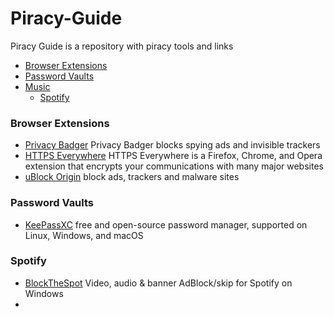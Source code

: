 # Piracy-Guide
Piracy Guide is a repository with piracy tools and links

- [Browser Extensions](#browser-extensions)
- [Password Vaults](#password-vaults)
- [Music](#music)
    - [Spotify](#spotify)


### Browser Extensions
- [Privacy Badger](https://www.eff.org/privacybadger) Privacy Badger blocks spying ads and invisible trackers
- [HTTPS Everywhere](https://www.eff.org/https-everywhere) HTTPS Everywhere is a Firefox, Chrome, and Opera extension that encrypts your communications with many major websites
- [uBlock Origin](https://github.com/gorhill/uBlock) block ads, trackers and malware sites 

### Password Vaults
- [KeePassXC](https://keepassxc.org) free and open-source password manager, supported on Linux, Windows, and macOS

### Spotify
- [BlockTheSpot](https://github.com/mrpond/BlockTheSpot) Video, audio & banner AdBlock/skip for Spotify on Windows
-

